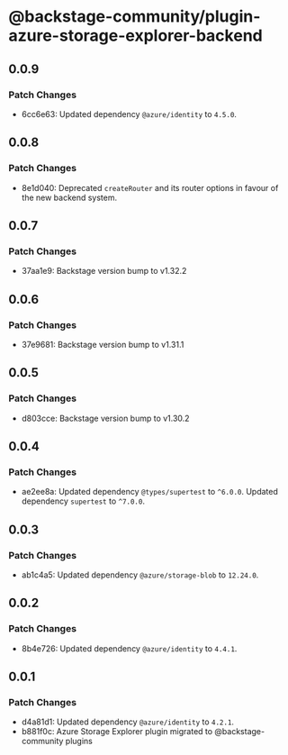 # @backstage-community/plugin-azure-storage-explorer-backend

## 0.0.9

### Patch Changes

- 6cc6e63: Updated dependency `@azure/identity` to `4.5.0`.

## 0.0.8

### Patch Changes

- 8e1d040: Deprecated `createRouter` and its router options in favour of the new backend system.

## 0.0.7

### Patch Changes

- 37aa1e9: Backstage version bump to v1.32.2

## 0.0.6

### Patch Changes

- 37e9681: Backstage version bump to v1.31.1

## 0.0.5

### Patch Changes

- d803cce: Backstage version bump to v1.30.2

## 0.0.4

### Patch Changes

- ae2ee8a: Updated dependency `@types/supertest` to `^6.0.0`.
  Updated dependency `supertest` to `^7.0.0`.

## 0.0.3

### Patch Changes

- ab1c4a5: Updated dependency `@azure/storage-blob` to `12.24.0`.

## 0.0.2

### Patch Changes

- 8b4e726: Updated dependency `@azure/identity` to `4.4.1`.

## 0.0.1

### Patch Changes

- d4a81d1: Updated dependency `@azure/identity` to `4.2.1`.
- b881f0c: Azure Storage Explorer plugin migrated to @backstage-community plugins
